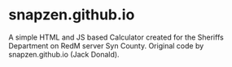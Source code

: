 # snapzen.github.io

A simple HTML and JS based Calculator created for the Sheriffs Department on RedM server Syn County. Original code by snapzen.github.io (Jack Donald). 

